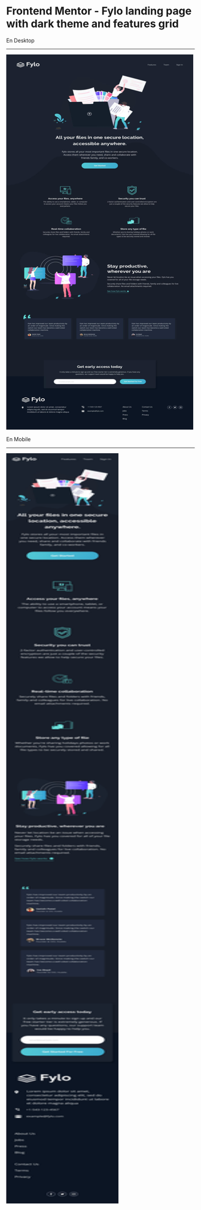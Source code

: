 # Frontend Mentor - Fylo landing page with dark theme and features grid

En Desktop
<hr>
   <img height=1000"  width="500" src="https://github.com/M4rcell/Landing-page-fylo-dark/blob/master/design/desktop-design.jpg" alt=""> 
 
En Mobile
<hr>
<img height="2000"  width="300" src="https://github.com/M4rcell/Landing-page-fylo-dark/blob/master/design/mobile-design.jpg" alt="">

